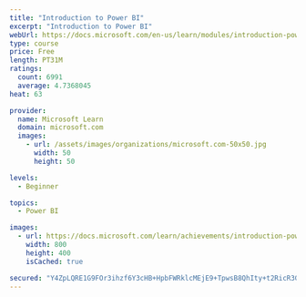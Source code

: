 ```yaml
---
title: "Introduction to Power BI"
excerpt: "Introduction to Power BI"
webUrl: https://docs.microsoft.com/en-us/learn/modules/introduction-power-bi/
type: course
price: Free
length: PT31M
ratings:
  count: 6991
  average: 4.7368045
heat: 63

provider:
  name: Microsoft Learn
  domain: microsoft.com
  images:
    - url: /assets/images/organizations/microsoft.com-50x50.jpg
      width: 50
      height: 50

levels:
  - Beginner

topics:
  - Power BI

images:
  - url: https://docs.microsoft.com/learn/achievements/introduction-power-bi-social.png
    width: 800
    height: 400
    isCached: true

secured: "Y4ZpLQRE1G9FOr3ihzf6Y3cHB+HpbFWRklcMEjE9+TpwsB8QhIty+t2RicR3G/cdZCXs+SY8XEAxY7ch0yVjkpLlifJSIYd4er+4RUZlDULSvezhoHpD6MaHr99Vn1+P2FABA7h6EWrNKvhYUZU/ljrLPcmkJ+IzqKq1uyUuGzI563+TPKzXbF+bWj1vUBoX8CEjsjnHms4ri0NVT26Re9qVo/Fz+2j806dajK2iLtUxpYZ+wWydZpMucQqkTG/lL0TM1k+l9gZF8xUzqmQKGlXiCGu+NUSBjRLD4o+UtnjCZv74Sj4wPNzsLqUvWCtpzGKd0r6i2yx+GjCvT9ZqLoWUer+Rl8hV3jkxn/C9L+eDapLjXyPCx+1T76SQlmtYSlDCQdVvPZSpynsFD7S+H5eokmSyX/mCojKbnWpc8Ok=;gMJBE9twT/5FcDd6HVLqbQ=="
---
```


